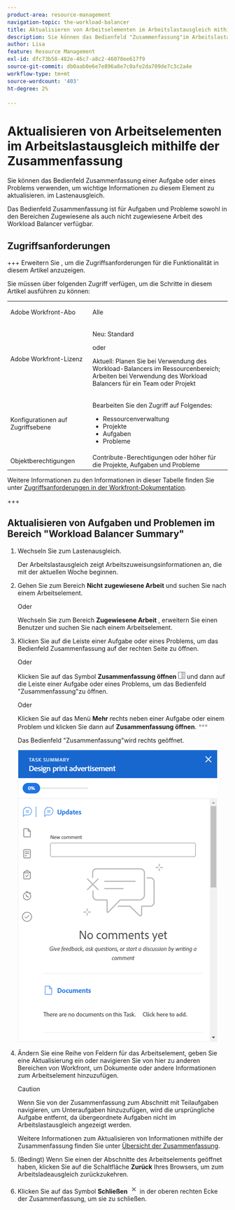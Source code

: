 ```yaml
---
product-area: resource-management
navigation-topic: the-workload-balancer
title: Aktualisieren von Arbeitselementen im Arbeitslastausgleich mithilfe der Zusammenfassung
description: Sie können das Bedienfeld "Zusammenfassung"im Arbeitslastausgleich öffnen, um Arbeitselemente in den Bereichen Zugewiesene und nicht zugewiesene Arbeit zu aktualisieren.
author: Lisa
feature: Resource Management
exl-id: dfc73b58-482e-46c7-a8c2-46070ee617f9
source-git-commit: db0aab0e6e7e896a8e7c0afe2da709de7c3c2a4e
workflow-type: tm+mt
source-wordcount: '403'
ht-degree: 2%

---
```


# Aktualisieren von Arbeitselementen im Arbeitslastausgleich mithilfe der Zusammenfassung

Sie können das Bedienfeld Zusammenfassung einer Aufgabe oder eines Problems verwenden, um wichtige Informationen zu diesem Element zu aktualisieren. im Lastenausgleich.

Das Bedienfeld Zusammenfassung ist für Aufgaben und Probleme sowohl in den Bereichen Zugewiesene als auch nicht zugewiesene Arbeit des Workload Balancer verfügbar.

## Zugriffsanforderungen

+++ Erweitern Sie , um die Zugriffsanforderungen für die Funktionalität in diesem Artikel anzuzeigen.

Sie müssen über folgenden Zugriff verfügen, um die Schritte in diesem Artikel ausführen zu können:

<table style="table-layout:auto"> 
 <col> 
 <col> 
 <tbody> 
  <tr> 
   <td role="rowheader">Adobe Workfront-Abo</td> 
   <td> <p>Alle </p> </td> 
  </tr> 
  <tr> 
   <td role="rowheader">Adobe Workfront-Lizenz</td> 
   <td><p>Neu: Standard</p>
       <p>oder</p>
       <p>Aktuell: Planen Sie bei Verwendung des Workload-Balancers im Ressourcenbereich;</br>
       Arbeiten bei Verwendung des Workload Balancers für ein Team oder Projekt</p></td>
  </tr>
  <tr> 
   <td role="rowheader">Konfigurationen auf Zugriffsebene</td> 
   <td> <p>Bearbeiten Sie den Zugriff auf Folgendes:</p> 
    <ul> 
     <li>Ressourcenverwaltung</li> 
     <li>Projekte</li> 
     <li>Aufgaben</li> 
     <li>Probleme</li> 
    </ul>
   </td> 
  </tr> 
  <tr> 
   <td role="rowheader">Objektberechtigungen</td> 
   <td>Contribute-Berechtigungen oder höher für die Projekte, Aufgaben und Probleme</td> 
  </tr> 
 </tbody> 
</table>

Weitere Informationen zu den Informationen in dieser Tabelle finden Sie unter [Zugriffsanforderungen in der Workfront-Dokumentation](/help/quicksilver/administration-and-setup/add-users/access-levels-and-object-permissions/access-level-requirements-in-documentation.md).

+++

## Aktualisieren von Aufgaben und Problemen im Bereich &quot;Workload Balancer Summary&quot;

1. Wechseln Sie zum Lastenausgleich.

   Der Arbeitslastausgleich zeigt Arbeitszuweisungsinformationen an, die mit der aktuellen Woche beginnen.

1. Gehen Sie zum Bereich **Nicht zugewiesene Arbeit** und suchen Sie nach einem Arbeitselement.

   Oder

   Wechseln Sie zum Bereich **Zugewiesene Arbeit** , erweitern Sie einen Benutzer und suchen Sie nach einem Arbeitselement.

1. Klicken Sie auf die Leiste einer Aufgabe oder eines Problems, um das Bedienfeld Zusammenfassung auf der rechten Seite zu öffnen.

   Oder

   Klicken Sie auf das Symbol **Zusammenfassung öffnen** ![](assets/summary-panel-icon.png) und dann auf die Leiste einer Aufgabe oder eines Problems, um das Bedienfeld &quot;Zusammenfassung&quot;zu öffnen.

   Oder

   Klicken Sie auf das Menü **Mehr** rechts neben einer Aufgabe oder einem Problem und klicken Sie dann auf **Zusammenfassung öffnen**.![](assets/more-icon.png)

   Das Bedienfeld &quot;Zusammenfassung&quot;wird rechts geöffnet.

   ![Bedienfeld &quot;Zusammenfassung&quot;](assets/summary-panel-task-wb-new-comments.png)

1. Ändern Sie eine Reihe von Feldern für das Arbeitselement, geben Sie eine Aktualisierung ein oder navigieren Sie von hier zu anderen Bereichen von Workfront, um Dokumente oder andere Informationen zum Arbeitselement hinzuzufügen.

   >[!CAUTION]
   >
   >Wenn Sie von der Zusammenfassung zum Abschnitt mit Teilaufgaben navigieren, um Unteraufgaben hinzuzufügen, wird die ursprüngliche Aufgabe entfernt, da übergeordnete Aufgaben nicht im Arbeitslastausgleich angezeigt werden.

   Weitere Informationen zum Aktualisieren von Informationen mithilfe der Zusammenfassung finden Sie unter [Übersicht der Zusammenfassung](../../workfront-basics/the-new-workfront-experience/summary-overview.md).

1. (Bedingt) Wenn Sie einen der Abschnitte des Arbeitselements geöffnet haben, klicken Sie auf die Schaltfläche **Zurück** Ihres Browsers, um zum Arbeitsladeausgleich zurückzukehren.
1. Klicken Sie auf das Symbol **Schließen** ![](assets/close-icon.png) in der oberen rechten Ecke der Zusammenfassung, um sie zu schließen.
